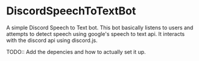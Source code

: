 # DiscordSpeechToTextBot
A simple Discord Speech to Text bot. This bot basically listens to users and attempts to detect speech using google's speech to text api. It interacts with the discord api using discord.js.

TODO::
Add the depencies and how to actually set it up.


